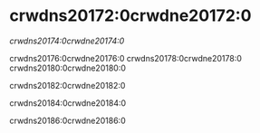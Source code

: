 # crwdns20172:0crwdne20172:0

*crwdns20174:0crwdne20174:0*

crwdns20176:0crwdne20176:0 crwdns20178:0crwdne20178:0<!-- ignore -->
crwdns20180:0crwdne20180:0

crwdns20182:0crwdne20182:0

crwdns20184:0crwdne20184:0

crwdns20186:0crwdne20186:0
